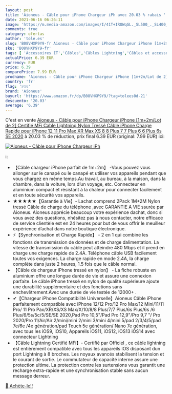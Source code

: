 ```yaml
---
layout: post
title: 'Aioneus - Câble pour iPhone Chargeur iPh avec 20.03 % rabais '
date: 2021-06-16 06:26:11
image: 'https://m.media-amazon.com/images/I/41T+IROWqGL._SL500_._SL400_.jpg'
comments: true
category: ofertas
author: 'tole.es'
slug: 'B08VHXP9Y9-fr Aioneus - Câble pour iPhone Chargeur iPhone [1m+2m/Lot de...'
sku: 'B08VHXP9Y9-fr'
tags: [ 'Accessoires IT','Câbles','Câbles Lightning','Câbles et accessoires','Informatique','aioneus', ]
actualPrice: 6.39 EUR
currency: EUR
price: 6.39
comparePrice: 7.99 EUR
prodname: 'Aioneus - Câble pour iPhone Chargeur iPhone [1m+2m/Lot de 2] Certifié MFi Cable Lightning Nylon Tressé Câble iPhone Charge Rapide pour iPhone 12 11 Pro Max XR Max XS 8 8 Plus 7 7 Plus 6 6 Plus 6s SE 2020'
country: 'fr'
flag: '🇫🇷'
brand: 'Aioneus'
buyurl: 'https://www.amazon.fr/dp/B08VHXP9Y9/?tag=tolees0d-21'
descuento: '20.03'
average: '6.39'
---
```


C'est en vente [Aioneus - Câble pour iPhone Chargeur iPhone [1m+2m/Lot de 2] Certifié MFi Cable Lightning Nylon Tressé Câble iPhone Charge Rapide pour iPhone 12 11 Pro Max XR Max XS 8 8 Plus 7 7 Plus 6 6 Plus 6s SE 2020](https://www.amazon.fr/dp/B08VHXP9Y9/?tag=tolees0d-21)  à  20.03 % de réduction, prix final  6.39 EUR (original: 7.99 EUR) ici:

[![Aioneus - Câble pour iPhone Chargeur iPh](https://m.media-amazon.com/images/I/41T+IROWqGL._SL500_._SL400_.jpg)](https://www.amazon.fr/dp/B08VHXP9Y9/?tag=tolees0d-21)

ℹ️:

- 【Câble chargeur iPhone parfait de 1m+2m】 -Vous pouvez vous allonger sur le canapé ou le canapé et utiliser vos appareils pendant que vous chargez en même temps.Au travail, au bureau, à la maison, dans la chambre, dans la voiture, lors d’un voyage, etc. Connecteur en aluminium compact et résistant à la chaleur pour connecter facilement et en toute sécurité vos appareils.
- ★★★★★【Garantie à Vie】- Lachat comprend 2Pack 1M+2M Nylon tressé Câble de charge du téléphone ,avec GARANTIE A VIE ssurée par Aioneus. Aioneus apprécie beaucoup votre expérience dachat, donc si vous avez des questions, nhésitez pas à nous contacter, notre efficace de service clientèle est en 24 heures pour but de vous offrir le meuilleur expérience d’achat dans notre boutique électronique.
- ⚡【Synchronisation et Charge Rapide】 - 2 en 1 qui combine les fonctions de transmission de données et de charge dalimentation. La vitesse de transmission du câble peut atteindre 480 Mbps et il prend en charge une charge rapide de 2.4A. Téléphone câble USB facilement toutes vos exigences. La charge rapide en mode 2.4A, la charge complète dans juste 2 heures, 1.5 fois que le câble normal.
- 【Câble de chargeur iPhone tressé en nylon】 - La fiche robuste en aluminium offre une longue durée de vie et assure une connexion parfaite. Le câble iPhone tressé en nylon de qualité supérieure ajoute une durabilité supplémentaire et des fonctions sans enchevêtrement.Avec une durée de vie testée de 12000+ .
- ✔【Chargeur iPhone Compatibilité Universelle】Aioneus Câble iPhone parfaitement compatible avec iPhone 12/12 Pro/12 Pro Max/12 Mini/11/11 Pro/ 11 Pro Pax/XR/XS/XS Max/X/10/8/8 Plus/7/7 Plus/6s Plus/6s /6 Plus/6/5s/5c/5/SE/SE 2020,Pad Pro 10,5"/Pad Pro 12,9"/Pro 9,7 "/ Pro 2020/Pro 11/Air/Air 2/mini/mini 2/mini 3/mini 4/mini 5/pad 2/3/4/5/pad 7e/6e /4e génération/pad Touch 5e génération/ Nano 7e génération, avec tous les iOS9, iOS10, Appareils iOS11, iOS12, iOS13 iOS14 avec connecteur Lightning
- 【Câble Lightning Certifié MFi】- Certifié par Officiel , ce câble lightning est entièrement compatible avec tous les appareils IOS disposant dun port Lightning à 8 broches. Les noyaux avancés stabilisent la tension et le courant de sortie. Le commutateur de capacité interne assure une protection ultime. La protection contre les surtensions vous garantit une recharge extra-rapide et une synchronisation stable sans aucun message derreur.

[🛒 Achète-le!!](https://www.amazon.fr/dp/B08VHXP9Y9/?tag=tolees0d-21)
